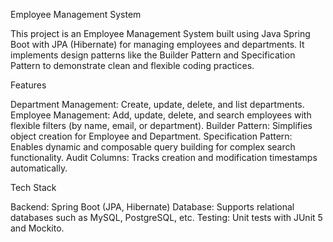 Employee Management System

This project is an Employee Management System built using Java Spring Boot with JPA (Hibernate) for managing employees and departments. It implements design patterns like the Builder Pattern and Specification Pattern to demonstrate clean and flexible coding practices.

Features

Department Management: Create, update, delete, and list departments.
Employee Management: Add, update, delete, and search employees with flexible filters (by name, email, or department).
Builder Pattern: Simplifies object creation for Employee and Department.
Specification Pattern: Enables dynamic and composable query building for complex search functionality.
Audit Columns: Tracks creation and modification timestamps automatically.

Tech Stack

Backend: Spring Boot (JPA, Hibernate)
Database: Supports relational databases such as MySQL, PostgreSQL, etc.
Testing: Unit tests with JUnit 5 and Mockito.
